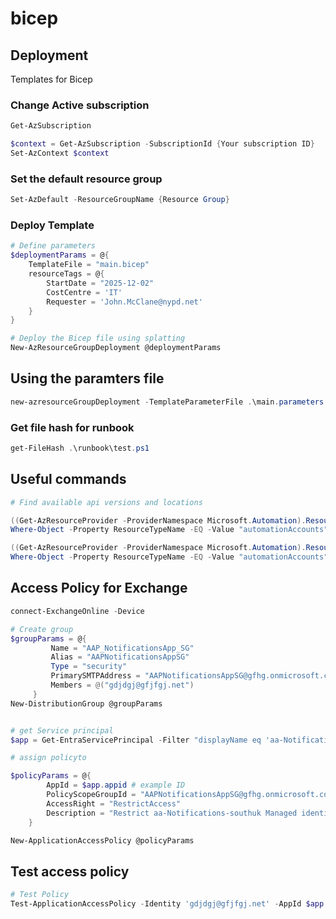 # bicep

## Deployment

Templates for Bicep

### Change Active subscription

```powershell
Get-AzSubscription

$context = Get-AzSubscription -SubscriptionId {Your subscription ID}
Set-AzContext $context
```

### Set the default resource group

```powershell
Set-AzDefault -ResourceGroupName {Resource Group}
```

### Deploy Template

```powershell
# Define parameters
$deploymentParams = @{
    TemplateFile = "main.bicep"
    resourceTags = @{
        StartDate = "2025-12-02"
        CostCentre = 'IT'
        Requester = 'John.McClane@nypd.net'
    }
}

# Deploy the Bicep file using splatting
New-AzResourceGroupDeployment @deploymentParams
```

## Using the paramters file

```powershell
new-azresourceGroupDeployment -TemplateParameterFile .\main.parameters.json -TemplateFile .\main.bicep

```


### Get file hash for runbook

```powershell
get-FileHash .\runbook\test.ps1
```

## Useful commands

```powershell
# Find available api versions and locations

((Get-AzResourceProvider -ProviderNamespace Microsoft.Automation).ResourceTypes |
Where-Object -Property ResourceTypeName -EQ -Value "automationAccounts").ApiVersions 

((Get-AzResourceProvider -ProviderNamespace Microsoft.Automation).ResourceTypes |
Where-Object -Property ResourceTypeName -EQ -Value "automationAccounts").Locations
```

## Access Policy for Exchange

```powershell
connect-ExchangeOnline -Device

# Create group
$groupParams = @{
         Name = "AAP_NotificationsApp_SG"
         Alias = "AAPNotificationsAppSG"
         Type = "security"
         PrimarySMTPAddress = "AAPNotificationsAppSG@gfhg.onmicrosoft.com"
         Members = @("gdjdgj@gfjfgj.net")
     }
New-DistributionGroup @groupParams


# get Service principal
$app = Get-EntraServicePrincipal -Filter "displayName eq 'aa-Notifications-southuk'"

# assign policyto 

$policyParams = @{
        AppId = $app.appid # example ID
        PolicyScopeGroupId = "AAPNotificationsAppSG@gfhg.onmicrosoft.com"
        AccessRight = "RestrictAccess"
        Description = "Restrict aa-Notifications-southuk Managed identity  to beable to send using members of distribution group AAPNotificationsAppSG."
    }

New-ApplicationAccessPolicy @policyParams

```

## Test access policy

```powershell
# Test Policy
Test-ApplicationAccessPolicy -Identity 'gdjdgj@gfjfgj.net' -AppId $app.id
```
